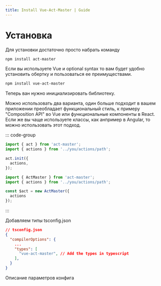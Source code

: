 ```yaml
---
title: Install Vue-Act-Master | Guide
---
```


# Установка

Для установки достаточно просто набрать команду

```sh
npm install act-master
```

Если вы используете Vue и optional syntax то вам будет удобно установить обертку и пользоваться ее преимуществами.

```sh
npm install vue-act-master
```

Теперь ван нужно инициализировать библиотеку.

Можно использовать два варианта, один больше подходит в вашем приложении преобладает функциональный стиль, к примеру "Composition API" во Vue или функциональные компоненты в React.
Если же вы чаще используете классы, как анпример в Angular, то можно использовать этот подход.


::: code-group
```ts [Function Style]
import { act } from 'act-master';
import { actions } from '../you/actions/path';

act.init({
  actions,
});
```
```ts [Class Style]
import { ActMaster } from 'act-master';
import { actions } from '../you/actions/path';

const $act = new ActMaster({
  actions
});
```
:::

Добавляем типы tsconfig.json
```json
// tsconfig.json
{
  "compilerOptions": {
    ...
    "types": [
      "vue-act-master", // Add the types in typescript
    ],
  }
}
```

Описание параметров конфига

